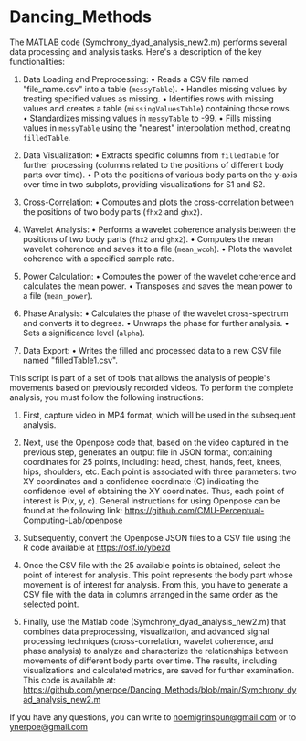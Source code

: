 # Dancing_Methods
The MATLAB code (Symchrony_dyad_analysis_new2.m) performs several data processing and analysis tasks. Here's a description of the key functionalities:

1. Data Loading and Preprocessing:
•	Reads a CSV file named "file_name.csv" into a table (`messyTable`).
•	Handles missing values by treating specified values as missing.
•	Identifies rows with missing values and creates a table (`missingValuesTable`) containing those rows.
•	Standardizes missing values in `messyTable` to -99.
•	Fills missing values in `messyTable` using the "nearest" interpolation method, creating `filledTable`.

2. Data Visualization:
•	Extracts specific columns from `filledTable` for further processing (columns related to the positions of different body parts over time).
•	Plots the positions of various body parts on the y-axis over time in two subplots, providing visualizations for S1 and S2.

3. Cross-Correlation:
•	Computes and plots the cross-correlation between the positions of two body parts (`fhx2` and `ghx2`).

4. Wavelet Analysis:
•	Performs a wavelet coherence analysis between the positions of two body parts (`fhx2` and `ghx2`).
•	Computes the mean wavelet coherence and saves it to a file (`mean_wcoh`).
•	Plots the wavelet coherence with a specified sample rate.

5. Power Calculation:
•	Computes the power of the wavelet coherence and calculates the mean power.
•	Transposes and saves the mean power to a file (`mean_power`).

6. Phase Analysis:
•	Calculates the phase of the wavelet cross-spectrum and converts it to degrees.
•	Unwraps the phase for further analysis.
•	Sets a significance level (`alpha`).

7. Data Export:
•	Writes the filled and processed data to a new CSV file named "filledTable1.csv".

This script is part of a set of tools that allows the analysis of people's movements based on previously recorded videos. To perform the complete analysis, you must follow the following instructions:
1.	First, capture video in MP4 format, which will be used in the subsequent analysis.

2.	Next, use the Openpose code that, based on the video captured in the previous step, generates an output file in JSON format, containing coordinates for 25 points, including: head, chest, hands, feet, knees, hips, shoulders, etc. Each point is associated with three parameters: two XY coordinates and a confidence coordinate (C) indicating the confidence level of obtaining the XY coordinates. Thus, each point of interest is P(x, y, c). General instructions for using Openpose can be found at the following link: https://github.com/CMU-Perceptual-Computing-Lab/openpose

3.	Subsequently, convert the Openpose JSON files to a CSV file using the R code available at https://osf.io/ybezd

4.	Once the CSV file with the 25 available points is obtained, select the point of interest for analysis. This point represents the body part whose movement is of interest for analysis. From this, you have to generate a CSV file with the data in columns arranged in the same order as the selected point.

5.	Finally, use the Matlab code (Symchrony_dyad_analysis_new2.m) that combines data preprocessing, visualization, and advanced signal processing techniques (cross-correlation, wavelet coherence, and phase analysis) to analyze and characterize the relationships between movements of different body parts over time. The results, including visualizations and calculated metrics, are saved for further examination. This code is available at: https://github.com/ynerpoe/Dancing_Methods/blob/main/Symchrony_dyad_analysis_new2.m 


If you have any questions, you can write to noemigrinspun@gmail.com or to ynerpoe@gmail.com
